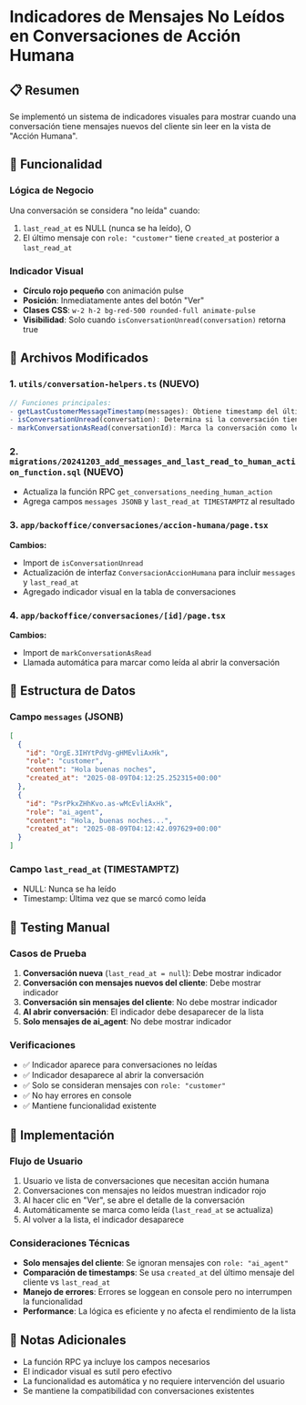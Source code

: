# Indicadores de Mensajes No Leídos en Conversaciones de Acción Humana

## 📋 Resumen

Se implementó un sistema de indicadores visuales para mostrar cuando una conversación tiene mensajes nuevos del cliente sin leer en la vista de "Acción Humana".

## 🎯 Funcionalidad

### Lógica de Negocio
Una conversación se considera "no leída" cuando:
1. `last_read_at` es NULL (nunca se ha leído), O
2. El último mensaje con `role: "customer"` tiene `created_at` posterior a `last_read_at`

### Indicador Visual
- **Círculo rojo pequeño** con animación pulse
- **Posición**: Inmediatamente antes del botón "Ver"
- **Clases CSS**: `w-2 h-2 bg-red-500 rounded-full animate-pulse`
- **Visibilidad**: Solo cuando `isConversationUnread(conversation)` retorna true

## 📁 Archivos Modificados

### 1. `utils/conversation-helpers.ts` (NUEVO)
```typescript
// Funciones principales:
- getLastCustomerMessageTimestamp(messages): Obtiene timestamp del último mensaje del cliente
- isConversationUnread(conversation): Determina si la conversación tiene mensajes no leídos
- markConversationAsRead(conversationId): Marca la conversación como leída
```

### 2. `migrations/20241203_add_messages_and_last_read_to_human_action_function.sql` (NUEVO)
- Actualiza la función RPC `get_conversations_needing_human_action`
- Agrega campos `messages JSONB` y `last_read_at TIMESTAMPTZ` al resultado

### 3. `app/backoffice/conversaciones/accion-humana/page.tsx`
**Cambios:**
- Import de `isConversationUnread`
- Actualización de interfaz `ConversacionAccionHumana` para incluir `messages` y `last_read_at`
- Agregado indicador visual en la tabla de conversaciones

### 4. `app/backoffice/conversaciones/[id]/page.tsx`
**Cambios:**
- Import de `markConversationAsRead`
- Llamada automática para marcar como leída al abrir la conversación

## 🔧 Estructura de Datos

### Campo `messages` (JSONB)
```json
[
  {
    "id": "OrgE.3IHYtPdVg-gHMEvliAxHk",
    "role": "customer",
    "content": "Hola buenas noches", 
    "created_at": "2025-08-09T04:12:25.252315+00:00"
  },
  {
    "id": "PsrPkxZHhKvo.as-wMcEvliAxHk", 
    "role": "ai_agent",
    "content": "Hola, buenas noches...",
    "created_at": "2025-08-09T04:12:42.097629+00:00"
  }
]
```

### Campo `last_read_at` (TIMESTAMPTZ)
- NULL: Nunca se ha leído
- Timestamp: Última vez que se marcó como leída

## 🧪 Testing Manual

### Casos de Prueba
1. **Conversación nueva** (`last_read_at = null`): Debe mostrar indicador
2. **Conversación con mensajes nuevos del cliente**: Debe mostrar indicador
3. **Conversación sin mensajes del cliente**: No debe mostrar indicador
4. **Al abrir conversación**: El indicador debe desaparecer de la lista
5. **Solo mensajes de ai_agent**: No debe mostrar indicador

### Verificaciones
- ✅ Indicador aparece para conversaciones no leídas
- ✅ Indicador desaparece al abrir la conversación
- ✅ Solo se consideran mensajes con `role: "customer"`
- ✅ No hay errores en console
- ✅ Mantiene funcionalidad existente

## 🚀 Implementación

### Flujo de Usuario
1. Usuario ve lista de conversaciones que necesitan acción humana
2. Conversaciones con mensajes no leídos muestran indicador rojo
3. Al hacer clic en "Ver", se abre el detalle de la conversación
4. Automáticamente se marca como leída (`last_read_at` se actualiza)
5. Al volver a la lista, el indicador desaparece

### Consideraciones Técnicas
- **Solo mensajes del cliente**: Se ignoran mensajes con `role: "ai_agent"`
- **Comparación de timestamps**: Se usa `created_at` del último mensaje del cliente vs `last_read_at`
- **Manejo de errores**: Errores se loggean en console pero no interrumpen la funcionalidad
- **Performance**: La lógica es eficiente y no afecta el rendimiento de la lista

## 📝 Notas Adicionales

- La función RPC ya incluye los campos necesarios
- El indicador visual es sutil pero efectivo
- La funcionalidad es automática y no requiere intervención del usuario
- Se mantiene la compatibilidad con conversaciones existentes
